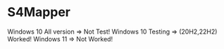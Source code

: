 # S4Mapper

Windows 10 All version => Not Test!
Windows 10 Testing => (20H2,22H2) Worked!
Windows 11 => Not Worked!

